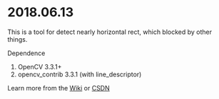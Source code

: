 #  2018.06.13
 This is a tool for detect nearly horizontal rect, which blocked by other things. 
 
 Dependence
 1. OpenCV 3.3.1+ 
 2. opencv_contrib 3.3.1 (with line_descriptor)
 
 Learn more from the [Wiki](https://github.com/liujiabin20810/detectBlockedRect/wiki) or [CSDN](https://blog.csdn.net/liujiabin076/article/details/74917605)
